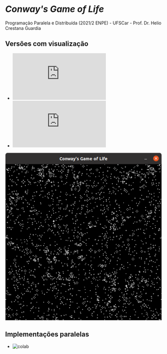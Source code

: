 # *Conway's Game of Life*

Programação Paralela e Distribuída (2021/2 ENPE) - UFSCar - Prof. Dr. Helio Crestana Guardia 

## Versões com visualização
* ![gol.c](https://github.com/MarcoGrivol/ppd-trabalho-final/blob/main/gol.c)
* ![gol_sdl](https://github.com/MarcoGrivol/ppd-trabalho-final/blob/main/gol_sdl.c)

![Exemplo de gol_sdl.c](https://github.com/MarcoGrivol/ppd-trabalho-final/blob/main/GoL%20com%20GUI.png)

## Implementações paralelas
* ![colab](https://github.com/MarcoGrivol/ppd-trabalho-final/tree/main/colab)

